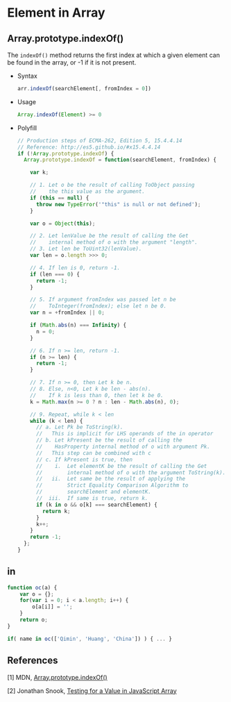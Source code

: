 # Element in Array

## Array.prototype.indexOf()

The `indexOf()` method returns the first index at which a given element can be found in the array, or -1 if it is not present.

* Syntax

  ```javascript
  arr.indexOf(searchElement[, fromIndex = 0])
  ```

* Usage

  ```javascript
  Array.indexOf(Element) >= 0
  ```

* Polyfill

  ```javascript
  // Production steps of ECMA-262, Edition 5, 15.4.4.14
  // Reference: http://es5.github.io/#x15.4.4.14
  if (!Array.prototype.indexOf) {
    Array.prototype.indexOf = function(searchElement, fromIndex) {

      var k;

      // 1. Let o be the result of calling ToObject passing
      //    the this value as the argument.
      if (this == null) {
        throw new TypeError('"this" is null or not defined');
      }

      var o = Object(this);

      // 2. Let lenValue be the result of calling the Get
      //    internal method of o with the argument "length".
      // 3. Let len be ToUint32(lenValue).
      var len = o.length >>> 0;

      // 4. If len is 0, return -1.
      if (len === 0) {
        return -1;
      }

      // 5. If argument fromIndex was passed let n be
      //    ToInteger(fromIndex); else let n be 0.
      var n = +fromIndex || 0;

      if (Math.abs(n) === Infinity) {
        n = 0;
      }

      // 6. If n >= len, return -1.
      if (n >= len) {
        return -1;
      }

      // 7. If n >= 0, then Let k be n.
      // 8. Else, n<0, Let k be len - abs(n).
      //    If k is less than 0, then let k be 0.
      k = Math.max(n >= 0 ? n : len - Math.abs(n), 0);

      // 9. Repeat, while k < len
      while (k < len) {
        // a. Let Pk be ToString(k).
        //   This is implicit for LHS operands of the in operator
        // b. Let kPresent be the result of calling the
        //    HasProperty internal method of o with argument Pk.
        //   This step can be combined with c
        // c. If kPresent is true, then
        //    i.  Let elementK be the result of calling the Get
        //        internal method of o with the argument ToString(k).
        //   ii.  Let same be the result of applying the
        //        Strict Equality Comparison Algorithm to
        //        searchElement and elementK.
        //  iii.  If same is true, return k.
        if (k in o && o[k] === searchElement) {
          return k;
        }
        k++;
      }
      return -1;
    };
  }
  ```

## in

```javascript
function oc(a) {
    var o = {};
    for(var i = 0; i < a.length; i++) {
        o[a[i]] = '';
    }
    return o;
}

if( name in oc(['Qimin', 'Huang', 'China']) ) { ... }
```

## References

[1] MDN, [Array.prototype.indexOf()](https://developer.mozilla.org/en/docs/Web/JavaScript/Reference/Global_Objects/Array/indexOf)

[2] Jonathan Snook, [Testing for a Value in JavaScript Array](https://snook.ca/archives/javascript/testing_for_a_v)